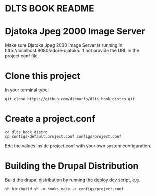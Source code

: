 DLTS BOOK README
==============

# Djatoka Jpeg 2000 Image Server

Make sure Djatoka Jpeg 2000 Image Server is running in http://localhost:8080/adore-djatoka. 
If not provide the URL in the project.conf file.
    
# Clone this project

In your terminal type:

	git clone https://github.com/dismorfo/dlts_book_distro.git
  

# Create a project.conf

	cd dlts_book_distro
	cp configs/default.project.conf configs/project.conf
  
Edit the values inside project.conf with your own system configuration.

# Building the Drupal Distribution

Build the drupal distribution by running the deploy dev script, e.g.

	sh bin/build.sh -m books.make -c configs/project.conf


